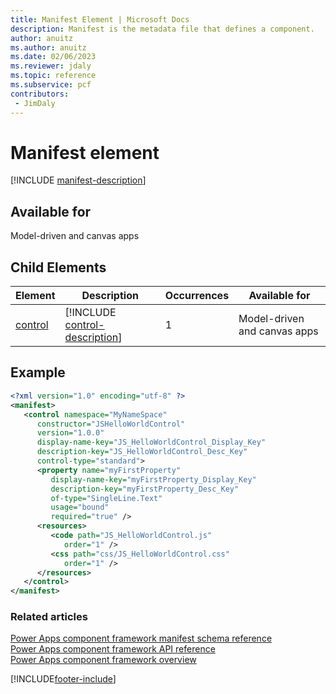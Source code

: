 ```yaml
---
title: Manifest Element | Microsoft Docs
description: Manifest is the metadata file that defines a component.
author: anuitz
ms.author: anuitz
ms.date: 02/06/2023
ms.reviewer: jdaly
ms.topic: reference
ms.subservice: pcf
contributors:
 - JimDaly
---
```


# Manifest element

[!INCLUDE [manifest-description](includes/manifest-description.md)]

## Available for

Model-driven and canvas apps

## Child Elements

|Element|Description|Occurrences|Available for|
|--|--|--|-------|
|[control](control.md)|[!INCLUDE [control-description](includes/control-description.md)]|1|Model-driven and canvas apps |

<!-- IDK why these were listed as child elements. -->
<!-- |[type-group](type-group.md)|[!INCLUDE [type-group-description](includes/type-group-description.md)]|0 or more|Model-driven and canvas apps |
|[property](property.md)|[!INCLUDE [property-description](includes/property-description.md)]|0 or more|Model-driven and canvas apps |
|[data-set](data-set.md)|[!INCLUDE [data-set-description](includes/data-set-description.md)]|0 or more|Model-driven apps|
|[resources](resources.md)|[!INCLUDE [resource-description](includes/resources-description.md)]|1 or more|Model-driven and canvas apps |
|[feature-usage](feature-usage.md)|[!INCLUDE [feature-usage-description](includes/feature-usage-description.md)]|0 or more|Model-driven and canvas apps | -->

## Example

```xml
<?xml version="1.0" encoding="utf-8" ?>
<manifest>
   <control namespace="MyNameSpace"
      constructor="JSHelloWorldControl"
      version="1.0.0"
      display-name-key="JS_HelloWorldControl_Display_Key"
      description-key="JS_HelloWorldControl_Desc_Key"
      control-type="standard">
      <property name="myFirstProperty"
         display-name-key="myFirstProperty_Display_Key"
         description-key="myFirstProperty_Desc_Key"
         of-type="SingleLine.Text"
         usage="bound"
         required="true" />
      <resources>
         <code path="JS_HelloWorldControl.js"
            order="1" />
         <css path="css/JS_HelloWorldControl.css"
            order="1" />
      </resources>
   </control>
</manifest>
```

### Related articles

[Power Apps component framework manifest schema reference](index.md)<br/>
[Power Apps component framework API reference](../reference/index.md)<br/>
[Power Apps component framework overview](../overview.md)


[!INCLUDE[footer-include](../../../includes/footer-banner.md)]